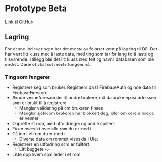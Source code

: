 # Prototype Beta

[Link til GitHub](https://github.com/jreberg98/Mobilprogrammering/ )

## Lagring
For denne innleveringen har det meste av fokuset vært på lagring til DB. Det har vært litt kluss med å laste data, med ting som tar for lang tid å laste og tilsvarende. I tillegg blei det litt kluss med felt og navn i databasen som ble endret. Derimot skal det meste fungere nå.

### Ting som fungerer
* Registrere seg som bruker. Registrers da til FirebaseAuth og noe data til FirebaseFirestore.
* Sende venneforespørsler til andre brukere, må da bruke epost adressen som er brukt til å registrere
  * Mangler validering på om brukeren finnes
  * Mangler sjekk om brukeren har blokkert deg, eller om dere allerede er venner
* Opprette et rom, med utfordringer og andre spillere
* Få en oversikt over alle rom du er med i
* Gå inn i et rom du er med i
  * Diverse data om rommet vises da i UIet
* Registrere en utfordring som er fullført
  * Litt buggete -.-
* Liste opp hvem som leder i et rom